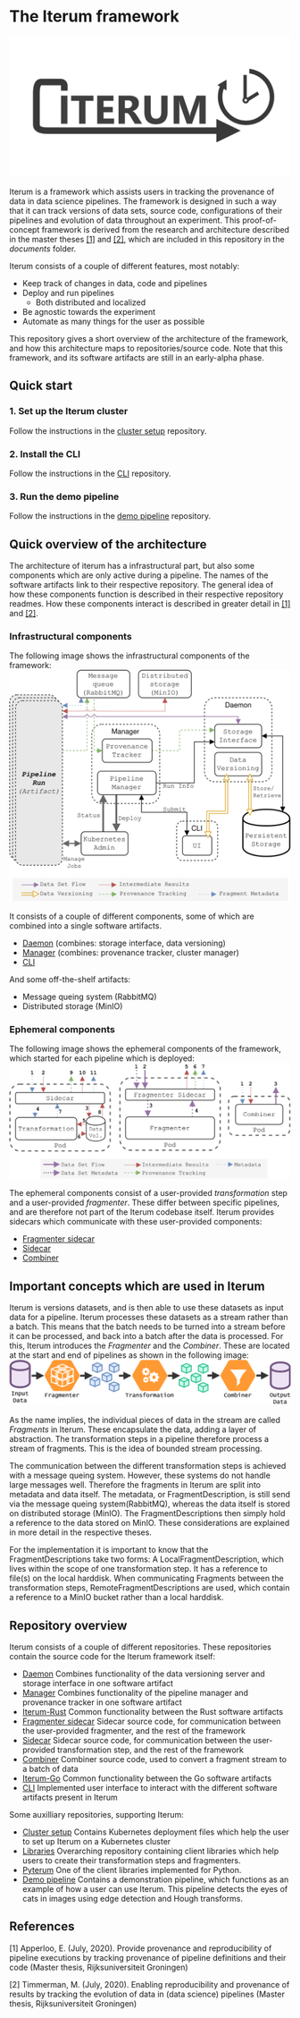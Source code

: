 # The Iterum framework

![logo](images/logo.png)

Iterum is a framework which assists users in tracking the provenance of data in data science pipelines. The framework is designed in such a way that it can track versions of data sets, source code, configurations of their pipelines and evolution of data throughout an experiment. This proof-of-concept framework is derived from the research and architecture described in the master theses [[1]](#1) and [[2]](#1), which are included in this repository in the *documents* folder.

Iterum consists of a couple of different features, most notably:
* Keep track of changes in data, code and pipelines
* Deploy and run pipelines
    * Both distributed and localized
* Be agnostic towards the experiment
* Automate as many things for the user as possible

This repository gives a short overview of the architecture of the framework, and how this architecture maps to repositories/source code. Note that this framework, and its software artifacts are still in an early-alpha phase.

## Quick start
### 1. Set up the Iterum cluster
Follow the instructions in the [cluster setup](https://github.com/iterum-provenance/cluster) repository.
### 2. Install the CLI
Follow the instructions in the [CLI](https://github.com/iterum-provenance/cli) repository.
### 3. Run the demo pipeline
Follow the instructions in the [demo pipeline](https://github.com/iterum-provenance/demo) repository.


## Quick overview of the architecture
The architecture of iterum has a infrastructural part, but also some components which are only active during a pipeline. The names of the software artifacts link to their respective repository. The general idea of how these components function is described in their respective repository readmes. How these components interact is described in greater detail in [[1]](#1) and [[2]](#1).

### Infrastructural components
The following image shows the infrastructural components of the framework:
![architecture](images/architecture.png)

It consists of a couple of different components, some of which are combined into a single software artifacts.

* [Daemon](https://github.com/iterum-provenance/daemon) (combines: storage interface, data versioning)
* [Manager](https://github.com/iterum-provenance/manager) (combines: provenance tracker, cluster manager)
* [CLI](https://github.com/iterum-provenance/cli)

And some off-the-shelf artifacts:
* Message queing system (RabbitMQ)
* Distributed storage (MinIO)

### Ephemeral components
The following image shows the ephemeral components of the framework, which started for each pipeline which is deployed:
![ephemeral components](images/eph-components.png)

The ephemeral components consist of a user-provided *transformation* step and a user-provided *fragmenter*. These differ between specific pipelines, and are therefore not part of the Iterum codebase itself.
Iterum provides sidecars which communicate with these user-provided components:
* [Fragmenter sidecar](https://github.com/iterum-provenance/fragmenter-sidecar)
* [Sidecar](https://github.com/iterum-provenance/sidecar)
* [Combiner](https://github.com/iterum-provenance/combiner)

## Important concepts which are used in Iterum

Iterum is versions datasets, and is then able to use these datasets as input data for a pipeline. Iterum processes these datasets as a stream rather than a batch. This means that the batch needs to be turned into a stream before it can be processed, and back into a batch after the data is processed. For this, Iterum introduces the *Fragmenter* and the *Combiner*. These are located at the start and end of pipelines as shown in the following image:
![fragmenter-combiner](images/stream.png)

As the name implies, the individual pieces of data in the stream are called *Fragments* in Iterum. These encapsulate the data, adding a layer of abstraction. The transformation steps in a pipeline therefore process a stream of fragments. This is the idea of bounded stream processing.

The communication between the different transformation steps is achieved with a message queing system. However, these systems do not handle large messages well. Therefore the fragments in Iterum are split into metadata and data itself. The metadata, or FragmentDescription, is still send via the message queing system(RabbitMQ), whereas the data itself is stored on distributed storage (MinIO). The FragmentDescriptions then simply hold a reference to the data stored on MinIO. These considerations are explained in more detail in the respective theses.

For the implementation it is important to know that the FragmentDescriptions take two forms: A LocalFragmentDescription, which lives within the scope of one transformation step. It has a reference to file(s) on the local harddisk. When communicating Fragments between the transformation steps, RemoteFragmentDescriptions are used, which contain a reference to a MinIO bucket rather than a local harddisk.

## Repository overview
Iterum consists of a couple of different repositories. These repositories contain the source code for the Iterum framework itself:
* [Daemon](https://github.com/iterum-provenance/daemon)
    Combines functionality of the data versioning server and storage interface in one software artifact
* [Manager](https://github.com/iterum-provenance/manager) 
    Combines functionality of the pipeline manager and provenance tracker in one software artifact
* [Iterum-Rust](https://github.com/iterum-provenance/iterum-rust) 
    Common functionality between the Rust software artifacts
* [Fragmenter sidecar](https://github.com/iterum-provenance/fragmenter-sidecar)
    Sidecar source code, for communication between the user-provided fragmenter, and the rest of the framework
* [Sidecar](https://github.com/iterum-provenance/sidecar)
    Sidecar source code, for communication between the user-provided transformation step, and the rest of the framework
* [Combiner](https://github.com/iterum-provenance/combiner)
    Combiner source code, used to convert a fragment stream to a batch of data
* [Iterum-Go](https://github.com/iterum-provenance/iterum-go)
    Common functionality between the Go software artifacts
* [CLI](https://github.com/iterum-provenance/cli)
    Implemented user interface to interact with the different software artifacts present in Iterum

Some auxilliary repositories, supporting Iterum:
* [Cluster setup](https://github.com/iterum-provenance/cluster)
    Contains Kubernetes deployment files which help the user to set up Iterum on a Kubernetes cluster
* [Libraries](https://github.com/iterum-provenance/libraries)
    Overarching repository containing client libraries which help users to create their transformation steps and fragmenters.
* [Pyterum](https://github.com/iterum-provenance/pyterum)
    One of the client libraries implemented for Python.
* [Demo pipeline](https://github.com/iterum-provenance/demo)
    Contains a demonstration pipeline, which functions as an example of how a user can use Iterum. This pipeline detects the eyes of cats in images using edge detection and Hough transforms.


## References
<a id="1">[1]</a> Apperloo, E. (July, 2020). 
Provide provenance and reproducibility of pipeline executions by tracking provenance of pipeline definitions and their code
(Master thesis, Rijksuniversiteit Groningen)

<a id="2">[2]</a> Timmerman, M. (July, 2020). 
Enabling reproducibility and provenance of results by tracking the evolution of data in (data science) pipelines
(Master thesis, Rijksuniversiteit Groningen)

